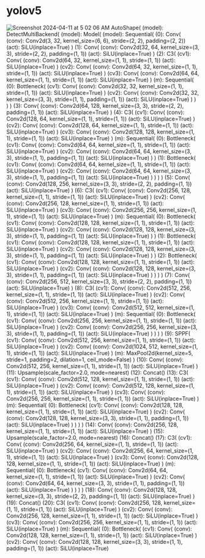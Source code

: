 # yolov5
![Screenshot 2024-04-11 at 5 02 06 AM](https://github.com/harshgurawaliya1/yolov5/assets/106898396/57e5ed67-a107-46e1-baba-20eb680024d6)
AutoShape(
  (model): DetectMultiBackend(
    (model): Model(
      (model): Sequential(
        (0): Conv(
          (conv): Conv2d(3, 32, kernel_size=(6, 6), stride=(2, 2), padding=(2, 2))
          (act): SiLU(inplace=True)
        )
        (1): Conv(
          (conv): Conv2d(32, 64, kernel_size=(3, 3), stride=(2, 2), padding=(1, 1))
          (act): SiLU(inplace=True)
        )
        (2): C3(
          (cv1): Conv(
            (conv): Conv2d(64, 32, kernel_size=(1, 1), stride=(1, 1))
            (act): SiLU(inplace=True)
          )
          (cv2): Conv(
            (conv): Conv2d(64, 32, kernel_size=(1, 1), stride=(1, 1))
            (act): SiLU(inplace=True)
          )
          (cv3): Conv(
            (conv): Conv2d(64, 64, kernel_size=(1, 1), stride=(1, 1))
            (act): SiLU(inplace=True)
          )
          (m): Sequential(
            (0): Bottleneck(
              (cv1): Conv(
                (conv): Conv2d(32, 32, kernel_size=(1, 1), stride=(1, 1))
                (act): SiLU(inplace=True)
              )
              (cv2): Conv(
                (conv): Conv2d(32, 32, kernel_size=(3, 3), stride=(1, 1), padding=(1, 1))
                (act): SiLU(inplace=True)
              )
            )
          )
        )
        (3): Conv(
          (conv): Conv2d(64, 128, kernel_size=(3, 3), stride=(2, 2), padding=(1, 1))
          (act): SiLU(inplace=True)
        )
        (4): C3(
          (cv1): Conv(
            (conv): Conv2d(128, 64, kernel_size=(1, 1), stride=(1, 1))
            (act): SiLU(inplace=True)
          )
          (cv2): Conv(
            (conv): Conv2d(128, 64, kernel_size=(1, 1), stride=(1, 1))
            (act): SiLU(inplace=True)
          )
          (cv3): Conv(
            (conv): Conv2d(128, 128, kernel_size=(1, 1), stride=(1, 1))
            (act): SiLU(inplace=True)
          )
          (m): Sequential(
            (0): Bottleneck(
              (cv1): Conv(
                (conv): Conv2d(64, 64, kernel_size=(1, 1), stride=(1, 1))
                (act): SiLU(inplace=True)
              )
              (cv2): Conv(
                (conv): Conv2d(64, 64, kernel_size=(3, 3), stride=(1, 1), padding=(1, 1))
                (act): SiLU(inplace=True)
              )
            )
            (1): Bottleneck(
              (cv1): Conv(
                (conv): Conv2d(64, 64, kernel_size=(1, 1), stride=(1, 1))
                (act): SiLU(inplace=True)
              )
              (cv2): Conv(
                (conv): Conv2d(64, 64, kernel_size=(3, 3), stride=(1, 1), padding=(1, 1))
                (act): SiLU(inplace=True)
              )
            )
          )
        )
        (5): Conv(
          (conv): Conv2d(128, 256, kernel_size=(3, 3), stride=(2, 2), padding=(1, 1))
          (act): SiLU(inplace=True)
        )
        (6): C3(
          (cv1): Conv(
            (conv): Conv2d(256, 128, kernel_size=(1, 1), stride=(1, 1))
            (act): SiLU(inplace=True)
          )
          (cv2): Conv(
            (conv): Conv2d(256, 128, kernel_size=(1, 1), stride=(1, 1))
            (act): SiLU(inplace=True)
          )
          (cv3): Conv(
            (conv): Conv2d(256, 256, kernel_size=(1, 1), stride=(1, 1))
            (act): SiLU(inplace=True)
          )
          (m): Sequential(
            (0): Bottleneck(
              (cv1): Conv(
                (conv): Conv2d(128, 128, kernel_size=(1, 1), stride=(1, 1))
                (act): SiLU(inplace=True)
              )
              (cv2): Conv(
                (conv): Conv2d(128, 128, kernel_size=(3, 3), stride=(1, 1), padding=(1, 1))
                (act): SiLU(inplace=True)
              )
            )
            (1): Bottleneck(
              (cv1): Conv(
                (conv): Conv2d(128, 128, kernel_size=(1, 1), stride=(1, 1))
                (act): SiLU(inplace=True)
              )
              (cv2): Conv(
                (conv): Conv2d(128, 128, kernel_size=(3, 3), stride=(1, 1), padding=(1, 1))
                (act): SiLU(inplace=True)
              )
            )
            (2): Bottleneck(
              (cv1): Conv(
                (conv): Conv2d(128, 128, kernel_size=(1, 1), stride=(1, 1))
                (act): SiLU(inplace=True)
              )
              (cv2): Conv(
                (conv): Conv2d(128, 128, kernel_size=(3, 3), stride=(1, 1), padding=(1, 1))
                (act): SiLU(inplace=True)
              )
            )
          )
        )
        (7): Conv(
          (conv): Conv2d(256, 512, kernel_size=(3, 3), stride=(2, 2), padding=(1, 1))
          (act): SiLU(inplace=True)
        )
        (8): C3(
          (cv1): Conv(
            (conv): Conv2d(512, 256, kernel_size=(1, 1), stride=(1, 1))
            (act): SiLU(inplace=True)
          )
          (cv2): Conv(
            (conv): Conv2d(512, 256, kernel_size=(1, 1), stride=(1, 1))
            (act): SiLU(inplace=True)
          )
          (cv3): Conv(
            (conv): Conv2d(512, 512, kernel_size=(1, 1), stride=(1, 1))
            (act): SiLU(inplace=True)
          )
          (m): Sequential(
            (0): Bottleneck(
              (cv1): Conv(
                (conv): Conv2d(256, 256, kernel_size=(1, 1), stride=(1, 1))
                (act): SiLU(inplace=True)
              )
              (cv2): Conv(
                (conv): Conv2d(256, 256, kernel_size=(3, 3), stride=(1, 1), padding=(1, 1))
                (act): SiLU(inplace=True)
              )
            )
          )
        )
        (9): SPPF(
          (cv1): Conv(
            (conv): Conv2d(512, 256, kernel_size=(1, 1), stride=(1, 1))
            (act): SiLU(inplace=True)
          )
          (cv2): Conv(
            (conv): Conv2d(1024, 512, kernel_size=(1, 1), stride=(1, 1))
            (act): SiLU(inplace=True)
          )
          (m): MaxPool2d(kernel_size=5, stride=1, padding=2, dilation=1, ceil_mode=False)
        )
        (10): Conv(
          (conv): Conv2d(512, 256, kernel_size=(1, 1), stride=(1, 1))
          (act): SiLU(inplace=True)
        )
        (11): Upsample(scale_factor=2.0, mode=nearest)
        (12): Concat()
        (13): C3(
          (cv1): Conv(
            (conv): Conv2d(512, 128, kernel_size=(1, 1), stride=(1, 1))
            (act): SiLU(inplace=True)
          )
          (cv2): Conv(
            (conv): Conv2d(512, 128, kernel_size=(1, 1), stride=(1, 1))
            (act): SiLU(inplace=True)
          )
          (cv3): Conv(
            (conv): Conv2d(256, 256, kernel_size=(1, 1), stride=(1, 1))
            (act): SiLU(inplace=True)
          )
          (m): Sequential(
            (0): Bottleneck(
              (cv1): Conv(
                (conv): Conv2d(128, 128, kernel_size=(1, 1), stride=(1, 1))
                (act): SiLU(inplace=True)
              )
              (cv2): Conv(
                (conv): Conv2d(128, 128, kernel_size=(3, 3), stride=(1, 1), padding=(1, 1))
                (act): SiLU(inplace=True)
              )
            )
          )
        )
        (14): Conv(
          (conv): Conv2d(256, 128, kernel_size=(1, 1), stride=(1, 1))
          (act): SiLU(inplace=True)
        )
        (15): Upsample(scale_factor=2.0, mode=nearest)
        (16): Concat()
        (17): C3(
          (cv1): Conv(
            (conv): Conv2d(256, 64, kernel_size=(1, 1), stride=(1, 1))
            (act): SiLU(inplace=True)
          )
          (cv2): Conv(
            (conv): Conv2d(256, 64, kernel_size=(1, 1), stride=(1, 1))
            (act): SiLU(inplace=True)
          )
          (cv3): Conv(
            (conv): Conv2d(128, 128, kernel_size=(1, 1), stride=(1, 1))
            (act): SiLU(inplace=True)
          )
          (m): Sequential(
            (0): Bottleneck(
              (cv1): Conv(
                (conv): Conv2d(64, 64, kernel_size=(1, 1), stride=(1, 1))
                (act): SiLU(inplace=True)
              )
              (cv2): Conv(
                (conv): Conv2d(64, 64, kernel_size=(3, 3), stride=(1, 1), padding=(1, 1))
                (act): SiLU(inplace=True)
              )
            )
          )
        )
        (18): Conv(
          (conv): Conv2d(128, 128, kernel_size=(3, 3), stride=(2, 2), padding=(1, 1))
          (act): SiLU(inplace=True)
        )
        (19): Concat()
        (20): C3(
          (cv1): Conv(
            (conv): Conv2d(256, 128, kernel_size=(1, 1), stride=(1, 1))
            (act): SiLU(inplace=True)
          )
          (cv2): Conv(
            (conv): Conv2d(256, 128, kernel_size=(1, 1), stride=(1, 1))
            (act): SiLU(inplace=True)
          )
          (cv3): Conv(
            (conv): Conv2d(256, 256, kernel_size=(1, 1), stride=(1, 1))
            (act): SiLU(inplace=True)
          )
          (m): Sequential(
            (0): Bottleneck(
              (cv1): Conv(
                (conv): Conv2d(128, 128, kernel_size=(1, 1), stride=(1, 1))
                (act): SiLU(inplace=True)
              )
              (cv2): Conv(
                (conv): Conv2d(128, 128, kernel_size=(3, 3), stride=(1, 1), padding=(1, 1))
                (act): SiLU(inplace=True)
   
